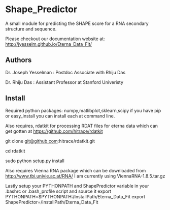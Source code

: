 Shape_Predictor
===============
A small module for predicting the SHAPE score for a RNA secondary structure and sequence.

Please checkout our documentation website at: http://jyesselm.github.io/Eterna_Data_Fit/ 

Authors
------
Dr. Joseph Yesselman : Postdoc Associate with Rhiju Das

Dr. Rhiju Das : Assistant Professor at Stanford Univeristy

Install
------
Required python packages: numpy,matlibplot,sklearn,scipy if you have pip or easy_install you can install each at command line.

Also requires, rdatkit for processing RDAT files for eterna data which can get gotten at https://github.com/hitrace/rdatkit

git clone git@github.com:hitrace/rdatkit.git

cd rdatkit

sudo python setup.py install

Also requires Vienna RNA package which can be downloaded from http://www.tbi.univie.ac.at/RNA/
I am currently using ViennaRNA-1.8.5.tar.gz

Lastly setup your PYTHONPATH and ShapePredictor variable in your .bashrc or .bash_profile script and source it
export PYTHONPATH=$PYTHONPATH:/InstallPath/Eterna_Data_Fit
export ShapePredictor=/InstallPath/Eterna_Data_Fit



